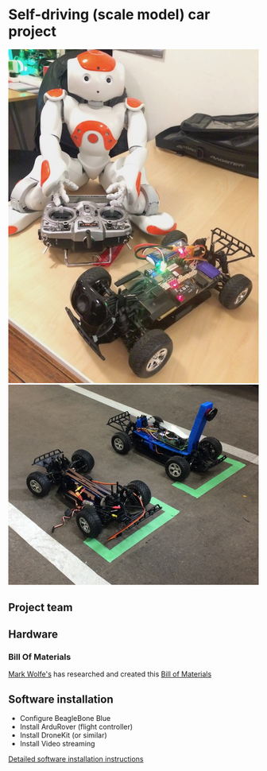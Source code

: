 # Self-driving (scale model) car project

![Nao robot driving RC car](doc/images/nao_driving_car.jpg "Nao robot driving RC car")
![Two vehicles on the starting line](doc/images/two_cars_on_the_starting_line.jpg "Nao robot driving RC car")

## Project team

## Hardware

### Bill Of Materials

[Mark Wolfe's]() has researched and created this
[Bill of Materials](https://docs.google.com/spreadsheets/d/e/2PACX-1vS4dDVcc-XSizIfDcnYqrwnpr3s2C9YOatZ-NBpMu1980PFuvVG0G8UBcrAg2bCNygeN5uCzEMGMFT9/pubhtml)

## Software installation

- Configure BeagleBone Blue
- Install ArduRover (flight controller)
- Install DroneKit (or similar)
- Install Video streaming

[Detailed software installation instructions](doc/software_install.md)
